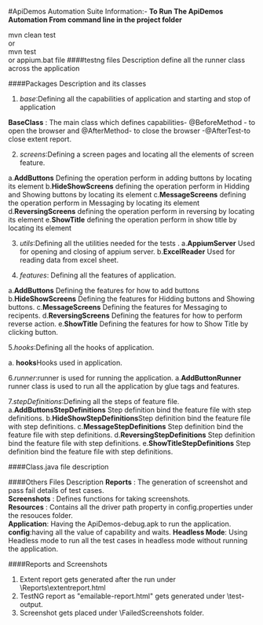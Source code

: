 #ApiDemos Automation Suite Information:-
**To Run The ApiDemos Automation From command line in the project folder**



mvn clean test </br>
or </br>
mvn test </br>
or
appium.bat file
####testng files Description
define all the runner class  across the application



####Packages Description and its classes
1. *base*:Defining all the capabilities of application and starting and stop of application

**BaseClass** : The main class which defines capabilities- @BeforeMethod - to open the browser and @AfterMethod- to close the browser -@AfterTest-to close extent report. </br>



2. *screens*:Defining a screen pages and locating all the elements of screen feature.
  
a.**AddButtons** Defining the operation perform in adding buttons by locating its element
b.**HideShowScreens** defining the operation perform in Hidding and Showing buttons by locating its element
c.**MessageScreens** defining the operation perform in Messaging  by locating its element
d.**ReversingScreens** defining the operation perform in reversing by locating its element
e.**ShowTitle** defining the operation perform in show title by locating its element




3. *utils*:Defining all the utilities needed for the tests 
.
a.**AppiumServer** Used for opening and closing of appium server. 
b.**ExcelReader** Used for reading data from excel sheet.

4. *features*: Defining all the features of application.

a.**AddButtons** Defining the features for how to add buttons
b.**HideShowScreens** Defining the features for Hidding buttons and Showing buttons.
c.**MessageScreens** Defining the features for Messaging to recipents.
d.**ReversingScreens** Defining the features for how to perform reverse action.
e.**ShowTitle** Defining the features for how to Show Title by clicking button.

5.*hooks*:Defining all the hooks of application.

a. **hooks**Hooks used in application.

6.*runner*:runner is used for running the application.
a.**AddButtonRunner** runner class is used to run all the application by glue tags and features.

7.*stepDefinitions*:Defining all the steps of feature file.
a.**AddButtonsStepDefinitions** Step definition bind the feature file with step definitions.
b.**HideShowStepDefinitions**Step definition bind the feature file with step definitions.
c.**MessageStepDefinitions** Step definition bind the feature file with step definitions.
d.**ReversingStepDefinitions** Step definition bind the feature file with step definitions.
e.**ShowTitleStepDefinitions** Step definition bind the feature file with step definitions.






####Class.java file description





####Others Files Description
**Reports** : The generation of screenshot and pass fail details of test cases.</br>
**Screenshots** : Defines functions for taking screenshots. </br>
**Resources** : Contains all the driver path property in config.properties under the resouces folder.</br>
**Application**: Having the ApiDemos-debug.apk to run the application.
**config**:having all the value of capability and waits.
**Headless Mode**: Using Headless mode to run all the test cases in headless mode without running the application.


####Reports and Screenshots
1. Extent report gets generated after the run under \Reports\extentreport.html</br>
2. TestNG report as "emailable-report.html" gets generated under \test-output. </br>
3. Screenshot gets placed under \FailedScreenshots folder.
